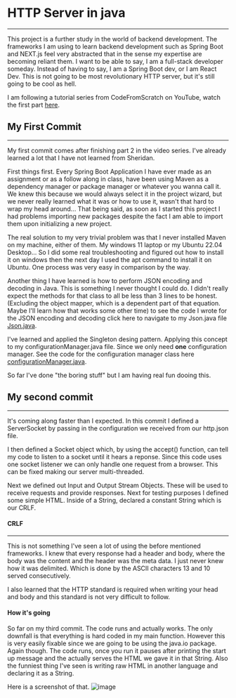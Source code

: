# HTTP Server in java
---
This project is a further study in the world of backend development. The frameworks I am using to learn backend development such as Spring Boot and NEXT.js feel very abstracted that in the sense my expertise are becoming reliant them. I want to be able to say, I am a full-stack developer someday. Instead of having to say, I am a Spring Boot dev, or I am React Dev. This is not going to be most revolutionary HTTP server, but it's still going to be cool as hell.

I am following a tutorial series from CodeFromScratch on YouTube, watch the first part [here](https://youtu.be/FNUdLeGfShU?si=iK85YJcIko2HyuXR).

## My First Commit
---
My first commit comes after finishing part 2 in the video series. I've already learned a lot that I have not learned from Sheridan. 

First things first. Every Spring Boot Application I have ever made as an assignment or as a follow along in class, have been using Maven as a dependency manager or package manager or whatever you wanna call it. We knew this because we would always select it in the project wizard, but we never really learned what it was or how to use it, wasn't that hard to wrap my head around...
That being said, as soon as I started this project I had problems importing new packages despite the fact I am able to import them upon initializing a new project.

The real solution to my very trivial problem was that I never installed Maven on my machine, either of them. My windows 11 laptop or my Ubuntu 22.04 Desktop... So I did some real troubleshooting and figured out how to install it on windows then the next day I used the apt command to install it on Ubuntu. One process was very easy in comparison by the way.

Another thing I have learned is how to perform JSON encoding and decoding in Java. This is something I never thought I could do. I didn't really expect the methods for that class to all be less than 3 lines to be honest. (Excluding the object mapper, which is a dependent part of that equation. Maybe I'll learn how that works some other time) to see the code I wrote for the JSON encoding and decoding click here to navigate to my Json.java file [Json.java](https://github.com/flannelmonke/khalil_kool_http_server/blob/main/src/main/java/com/khalil/httpserver/util/Json.java).

I've learned and applied the Singleton desing pattern. Applying this concept to my configurationManager.java file. Since we only need **one** configuration manager. See the code for the configuration manager class here [configurationManager.java](https://github.com/flannelmonke/khalil_kool_http_server/blob/main/src/main/java/com/khalil/httpserver/Config/configurationManager.java).

So far I've done "the boring stuff" but I am having real fun dooing this. 

## My second commit
---
It's coming along faster than I expected. In this commit I defined a ServerSocket by passing in the configuration we received from our http.json file. 

I then defined a Socket object which, by using the accept() function, can tell my code to listen to a socket until it hears a reponse. Since this code uses one socket listener we can only handle one request from a browser. This can be fixed making our server multi-threaded.

Next we defined out Input and Output Stream Objects. These will be used to receive requests and provide responses. Next for testing purposes I defined some simple HTML. Inside of a String, declared a constant String which is our CRLF.

#### CRLF
---
This is not something I've seen a lot of using the before mentioned frameworks. I knew that every response had a header and body, where the body was the content and the header was the meta data. I just never knew how it was delimited. Which is done by the ASCII characters 13 and 10 served consecutively. 

I also learned that the HTTP standard is required when writing your head and body and this standard is not very difficult to follow.

#### How it's going

So far on my third commit. The code runs and actually works. The only downfall is that everything is hard coded in my main function. However this is very easily fixable since we are going to be using the java.io package. Again though. The code runs, once you run it pauses after printing the start up message and the actually serves the HTML we gave it in that String. Also the funniest thing I've seen is writing raw HTML in another language and declaring it as a String.

Here is a screenshot of that.
![image](https://github.com/flannelmonke/khalil_kool_http_server/assets/123114205/6131cdd3-a7a1-4ff9-9017-62e62e45b19d)

